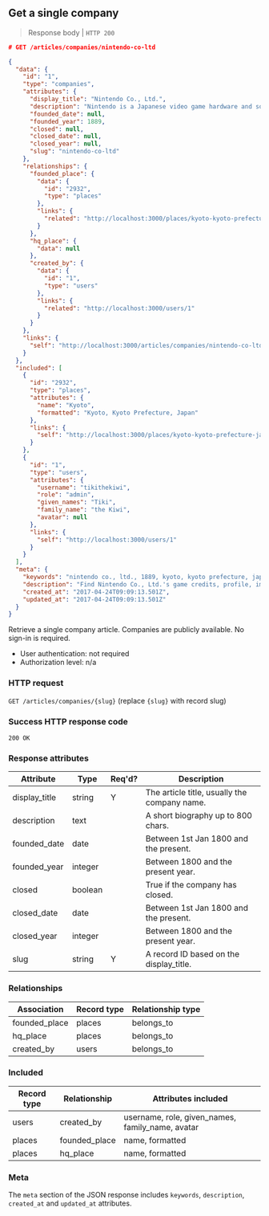 ## <a name="companies_show"></a>Get a single company

> Response body | `HTTP 200`

```JSON
# GET /articles/companies/nintendo-co-ltd

{
  "data": {
    "id": "1",
    "type": "companies",
    "attributes": {
      "display_title": "Nintendo Co., Ltd.",
      "description": "Nintendo is a Japanese video game hardware and software company founded in 1889.",
      "founded_date": null,
      "founded_year": 1889,
      "closed": null,
      "closed_date": null,
      "closed_year": null,
      "slug": "nintendo-co-ltd"
    },
    "relationships": {
      "founded_place": {
        "data": {
          "id": "2932",
          "type": "places"
        },
        "links": {
          "related": "http://localhost:3000/places/kyoto-kyoto-prefecture-japan"
        }
      },
      "hq_place": {
        "data": null
      },
      "created_by": {
        "data": {
          "id": "1",
          "type": "users"
        },
        "links": {
          "related": "http://localhost:3000/users/1"
        }
      }
    },
    "links": {
      "self": "http://localhost:3000/articles/companies/nintendo-co-ltd"
    }
  },
  "included": [
    {
      "id": "2932",
      "type": "places",
      "attributes": {
        "name": "Kyoto",
        "formatted": "Kyoto, Kyoto Prefecture, Japan"
      },
      "links": {
        "self": "http://localhost:3000/places/kyoto-kyoto-prefecture-japan"
      }
    },
    {
      "id": "1",
      "type": "users",
      "attributes": {
        "username": "tikithekiwi",
        "role": "admin",
        "given_names": "Tiki",
        "family_name": "the Kiwi",
        "avatar": null
      },
      "links": {
        "self": "http://localhost:3000/users/1"
      }
    }
  ],
  "meta": {
    "keywords": "nintendo co., ltd., 1889, kyoto, kyoto prefecture, japan, company, profile, biography, trivia, dbljump, video games, pc games, gaming",
    "description": "Find Nintendo Co., Ltd.'s game credits, profile, images and facts at Dbljump, the video game reference.",
    "created_at": "2017-04-24T09:09:13.501Z",
    "updated_at": "2017-04-24T09:09:13.501Z"
  }
}
```

Retrieve a single company article. Companies are publicly available. No sign-in is required.

* User authentication: not required
* Authorization level: n/a

### HTTP request

`GET /articles/companies/{slug}` (replace `{slug}` with record slug)

### Success HTTP response code

`200 OK`

### <a name="person_response_attrs"></a>Response attributes

Attribute | Type | Req'd? | Description
--------- | ---- | ------ | -----------
display_title | string | Y | The article title, usually the company name.
description | text | | A short biography up to 800 chars.
founded_date | date | | Between 1st Jan 1800 and the present.
founded_year | integer | | Between 1800 and the present year.
closed | boolean | | True if the company has closed.
closed_date | date | | Between 1st Jan 1800 and the present.
closed_year | integer | | Between 1800 and the present year.
slug | string | Y | A record ID based on the display_title.

### Relationships

Association | Record type | Relationship type
------------ | ---------- | -----------------
founded_place | places | belongs_to
hq_place | places | belongs_to
created_by | users | belongs_to


### Included

Record type | Relationship | Attributes included
----------- | ------------ | -------------------
users | created_by | username, role, given_names, family_name, avatar
places | founded_place | name, formatted
places | hq_place | name, formatted

### Meta

The `meta` section of the JSON response includes `keywords`, `description`, `created_at` and `updated_at` attributes.
